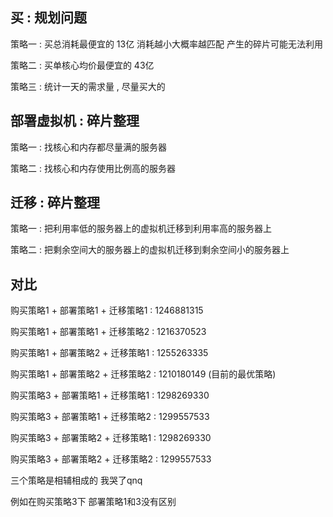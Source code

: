 ## 买 : 规划问题

策略一 : 买总消耗最便宜的 13亿 消耗越小大概率越匹配 产生的碎片可能无法利用

策略二 : 买单核心均价最便宜的 43亿

策略三 : 统计一天的需求量 , 尽量买大的

## 部署虚拟机 : 碎片整理

策略一 : 找核心和内存都尽量满的服务器

策略二 : 找核心和内存使用比例高的服务器

## 迁移 : 碎片整理

策略一 : 把利用率低的服务器上的虚拟机迁移到利用率高的服务器上

策略二 : 把剩余空间大的服务器上的虚拟机迁移到剩余空间小的服务器上

## 对比 

购买策略1 + 部署策略1 + 迁移策略1  : 1246881315

购买策略1 + 部署策略1 + 迁移策略2  : 1216370523

购买策略1 + 部署策略2 + 迁移策略1  : 1255263335

购买策略1 + 部署策略2 + 迁移策略2  : 1210180149 (目前的最优策略)

购买策略3 + 部署策略1 + 迁移策略1  : 1298269330

购买策略3 + 部署策略1 + 迁移策略2  : 1299557533

购买策略3 + 部署策略2 + 迁移策略1  : 1298269330

购买策略3 + 部署策略2 + 迁移策略2  : 1299557533



三个策略是相辅相成的 我哭了qnq

例如在购买策略3下 部署策略1和3没有区别

